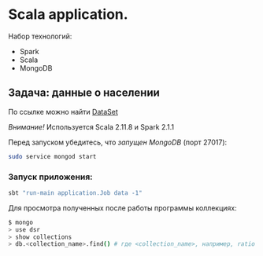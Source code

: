 # Scala application. 

Набор технологий:
* Spark
* Scala
* MongoDB

## Задача: данные о населении

По ссылке можно найти [DataSet](https://github.com/datasets/population-city)

*Внимание!* Используется Scala 2.11.8 и Spark 2.1.1

Перед запуском убедитесь, что *запущен MongoDB* (порт 27017): 

```bash
sudo service mongod start
```

### Запуск приложения:

```bash
sbt "run-main application.Job data -1"
```

Для просмотра полученных после работы программы коллекциях:

```bash
$ mongo
> use dsr
> show collections
> db.<collection_name>.find() # где <collection_name>, например, ratio
```
